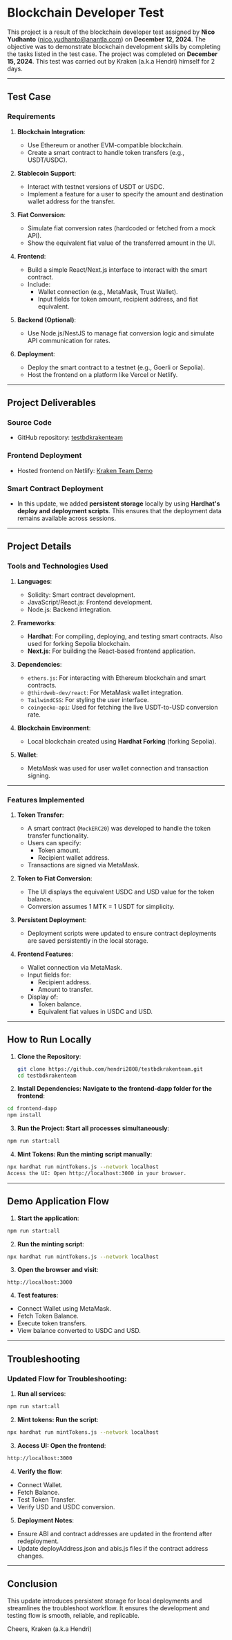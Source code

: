 # Blockchain Developer Test

This project is a result of the blockchain developer test assigned by **Nico Yudhanto** (<nico.yudhanto@anantla.com>) on **December 12, 2024**. The objective was to demonstrate blockchain development skills by completing the tasks listed in the test case. The project was completed on **December 15, 2024**.
This test was carried out by Kraken (a.k.a Hendri) himself for 2 days.

---

## **Test Case**

### **Requirements**
1. **Blockchain Integration**:
   - Use Ethereum or another EVM-compatible blockchain.
   - Create a smart contract to handle token transfers (e.g., USDT/USDC).

2. **Stablecoin Support**:
   - Interact with testnet versions of USDT or USDC.
   - Implement a feature for a user to specify the amount and destination wallet address for the transfer.

3. **Fiat Conversion**:
   - Simulate fiat conversion rates (hardcoded or fetched from a mock API).
   - Show the equivalent fiat value of the transferred amount in the UI.

4. **Frontend**:
   - Build a simple React/Next.js interface to interact with the smart contract.
   - Include:
     - Wallet connection (e.g., MetaMask, Trust Wallet).
     - Input fields for token amount, recipient address, and fiat equivalent.

5. **Backend (Optional)**:
   - Use Node.js/NestJS to manage fiat conversion logic and simulate API communication for rates.

6. **Deployment**:
   - Deploy the smart contract to a testnet (e.g., Goerli or Sepolia).
   - Host the frontend on a platform like Vercel or Netlify.

---

## **Project Deliverables**

### **Source Code**
- GitHub repository: [testbdkrakenteam](https://github.com/hendri2808/testbdkrakenteam)

### **Frontend Deployment**
- Hosted frontend on Netlify: [Kraken Team Demo](https://demokrakenteam.netlify.app/)

### **Smart Contract Deployment**
- In this update, we added **persistent storage** locally by using **Hardhat's deploy and deployment scripts**. This ensures that the deployment data remains available across sessions.

---

## **Project Details**

### **Tools and Technologies Used**
1. **Languages**:
   - Solidity: Smart contract development.
   - JavaScript/React.js: Frontend development.
   - Node.js: Backend integration.
   
2. **Frameworks**:
   - **Hardhat**: For compiling, deploying, and testing smart contracts. Also used for forking Sepolia blockchain.
   - **Next.js**: For building the React-based frontend application.

3. **Dependencies**:
   - `ethers.js`: For interacting with Ethereum blockchain and smart contracts.
   - `@thirdweb-dev/react`: For MetaMask wallet integration.
   - `TailwindCSS`: For styling the user interface.
   - `coingecko-api`: Used for fetching the live USDT-to-USD conversion rate.

4. **Blockchain Environment**:
   - Local blockchain created using **Hardhat Forking** (forking Sepolia).

5. **Wallet**:
   - MetaMask was used for user wallet connection and transaction signing.

---

### **Features Implemented**
1. **Token Transfer**:
   - A smart contract (`MockERC20`) was developed to handle the token transfer functionality.
   - Users can specify:
     - Token amount.
     - Recipient wallet address.
   - Transactions are signed via MetaMask.

2. **Token to Fiat Conversion**:
   - The UI displays the equivalent USDC and USD value for the token balance.
   - Conversion assumes 1 MTK = 1 USDT for simplicity.

3. **Persistent Deployment**:
   - Deployment scripts were updated to ensure contract deployments are saved persistently in the local storage.

4. **Frontend Features**:
   - Wallet connection via MetaMask.
   - Input fields for:
     - Recipient address.
     - Amount to transfer.
   - Display of:
     - Token balance.
     - Equivalent fiat values in USDC and USD.

---

## **How to Run Locally**

1. **Clone the Repository**:
   ```bash
   git clone https://github.com/hendri2808/testbdkrakenteam.git
   cd testbdkrakenteam
   ```

2. **Install Dependencies: Navigate to the frontend-dapp folder for the frontend**:

```bash
cd frontend-dapp
npm install
```

3. **Run the Project: Start all processes simultaneously**:

```bash
npm run start:all
```

4. **Mint Tokens: Run the minting script manually**:

```bash
npx hardhat run mintTokens.js --network localhost
Access the UI: Open http://localhost:3000 in your browser.
```

---

## **Demo Application Flow**

1. **Start the application**:
```bash
npm run start:all
```

2. **Run the minting script**:
```bash
npx hardhat run mintTokens.js --network localhost
```

3. **Open the browser and visit**:
```arduino
http://localhost:3000
```

4. **Test features**:
- Connect Wallet using MetaMask.
- Fetch Token Balance.
- Execute token transfers.
- View balance converted to USDC and USD.

---

## **Troubleshooting**

### **Updated Flow for Troubleshooting**:

1. **Run all services**:
```bash
npm run start:all
```

2. **Mint tokens: Run the script**:

```bash
npx hardhat run mintTokens.js --network localhost
```

3. **Access UI: Open the frontend**:
```bash
http://localhost:3000
```

4. **Verify the flow**:
- Connect Wallet.
- Fetch Balance.
- Test Token Transfer.
- Verify USD and USDC conversion.

5. **Deployment Notes**:
- Ensure ABI and contract addresses are updated in the frontend after redeployment.
- Update deployAddress.json and abis.js files if the contract address changes.

---

## **Conclusion**
This update introduces persistent storage for local deployments and streamlines the troubleshoot workflow. It ensures the development and testing flow is smooth, reliable, and replicable.

Cheers,
Kraken (a.k.a Hendri)
